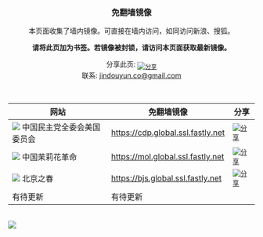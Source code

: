 <a name="a" id="a"></a>
<h3 align="center">免翻墙镜像</h3>


<p align="center">本页面收集了墙内镜像。可直接在墙内访问，如同访问新浪、搜狐。</p>

<p align="center"><b>请将此页加为书签。若镜像被封锁，请访问本页面获取最新镜像。</b></p>

<p align="center">
  分享此页: <a href="mailto:?subject=%E5%85%8D%E7%BF%BB%E5%A2%99%E9%95%9C%E5%83%8F&body=https%3A%2F%2Fgithub.com%2Fjindouyunco%2Fmirrors%23a"><sub><img alt="分享" src="http://mat1.gtimg.com/www/images/qq2012/mailIcon.png"></sub></a>
  <br>
  联系: <a href="mailto:jindouyun.co@gmail.com">jindouyun.co@gmail.com</a>
</p>

<br>

<table>
    <thead>
        <tr>
            <th>网站</th>
            <th>免翻墙镜像</th>
            <th>分享</th>
        </tr>
    </thead>
    <tbody>    
        <tr>
            <td>
              <a href="http://cdp1989.org/"><img src="http://cdp1989.org/wp-content/themes/hotnews271/images/favicon.ico"></a>
              中国民主党全委会美国委员会
            </td>
            <td><a href="https://cdp.global.ssl.fastly.net/">https://cdp.global.ssl.fastly.net</a></td>
            <td><a href="mailto:?subject=%E4%B8%AD%E5%9B%BD%E6%B0%91%E4%B8%BB%E5%85%9A%E5%85%A8%E5%A7%94%E4%BC%9A%E7%BE%8E%E5%9B%BD%E5%A7%94%E5%91%98%E4%BC%9A%20%7C%20%E5%85%8D%E7%BF%BB%E5%A2%99%E9%95%9C%E5%83%8F&body=https%3A%2F%2Fcdp.global.ssl.fastly.net%0A%E5%A6%82%E6%9E%9C%E6%9C%AC%E9%A1%B5%E9%9D%A2%E6%97%A0%E6%B3%95%E5%8A%A0%E8%BD%BD%EF%BC%8C%E8%AF%B7%E8%AE%BF%E9%97%AE%E4%BB%A5%E4%B8%8B%E7%BD%91%E5%9D%80%E8%8E%B7%E5%8F%96%E6%96%B0%E9%95%9C%E5%83%8F%20%EF%BC%9Ahttps%3A%2F%2Fgithub.com%2Fjindouyunco%2Fmirrors%23a"><sub><img alt="分享" src="http://mat1.gtimg.com/www/images/qq2012/mailIcon.png"></sub></a></td>
        </tr>    
        <tr>
            <td>
              <a href="http://www.molihua.org/"><img src="http://www.molihua.org/favicon.ico"></a>
              中国茉莉花革命
            </td>
            <td><a href="https://mol.global.ssl.fastly.net/">https://mol.global.ssl.fastly.net</a></td>
            <td><a href="mailto:?subject=%E4%B8%AD%E5%9B%BD%E8%8C%89%E8%8E%89%E8%8A%B1%E9%9D%A9%E5%91%BD%20%7C%20%E5%85%8D%E7%BF%BB%E5%A2%99%E9%95%9C%E5%83%8F&body=https%3A%2F%2Fmol.global.ssl.fastly.net%0A%E5%A6%82%E6%9E%9C%E6%9C%AC%E9%A1%B5%E9%9D%A2%E6%97%A0%E6%B3%95%E5%8A%A0%E8%BD%BD%EF%BC%8C%E8%AF%B7%E8%AE%BF%E9%97%AE%E4%BB%A5%E4%B8%8B%E7%BD%91%E5%9D%80%E8%8E%B7%E5%8F%96%E6%96%B0%E9%95%9C%E5%83%8F%20%EF%BC%9Ahttps%3A%2F%2Fgithub.com%2Fjindouyunco%2Fmirrors%23a"><sub><img alt="分享" src="http://mat1.gtimg.com/www/images/qq2012/mailIcon.png"></sub></a></td>
        </tr>
        <tr>
            <td>
              <a href="http://beijingspring.com/"><img src="http://www.cco.net/~trufax/graphics/default.png"></a>
              北京之春
            </td>
            <td><a href="https://bjs.global.ssl.fastly.net/">https://bjs.global.ssl.fastly.net</a></td>
            <td><a href="mailto:?subject=%E5%8C%97%E4%BA%AC%E4%B9%8B%E6%98%A5%20%7C%20%E5%85%8D%E7%BF%BB%E5%A2%99%E9%95%9C%E5%83%8F&body=https%3A%2F%2Fbjs.global.ssl.fastly.net%0A%E5%A6%82%E6%9E%9C%E6%9C%AC%E9%A1%B5%E9%9D%A2%E6%97%A0%E6%B3%95%E5%8A%A0%E8%BD%BD%EF%BC%8C%E8%AF%B7%E8%AE%BF%E9%97%AE%E4%BB%A5%E4%B8%8B%E7%BD%91%E5%9D%80%E8%8E%B7%E5%8F%96%E6%96%B0%E9%95%9C%E5%83%8F%20%EF%BC%9Ahttps%3A%2F%2Fgithub.com%2Fjindouyunco%2Fmirrors%23a"><sub><img alt="分享" src="http://mat1.gtimg.com/www/images/qq2012/mailIcon.png"></sub></a></td>
        </tr>
        <tr>
            <td>有待更新</td>
            <td>有待更新</td>
            <td></td>
        </tr>    
    </tbody>
</table>
<br/>
<img src="https://encrypted-tbn0.gstatic.com/images?q=tbn:ANd9GcSvpdvxCD6PqBufA5U_Ftoyn1JuvtgBjTRl3OpujvkqxKmPakPf">

